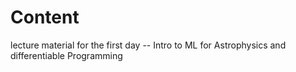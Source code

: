 # Content
lecture material for the first day -- Intro to ML for Astrophysics and differentiable Programming
